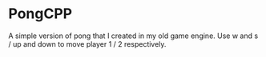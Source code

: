 # PongCPP
A simple version of pong that I created in my old game engine. Use w and s / up and down to move player 1 / 2 respectively.
